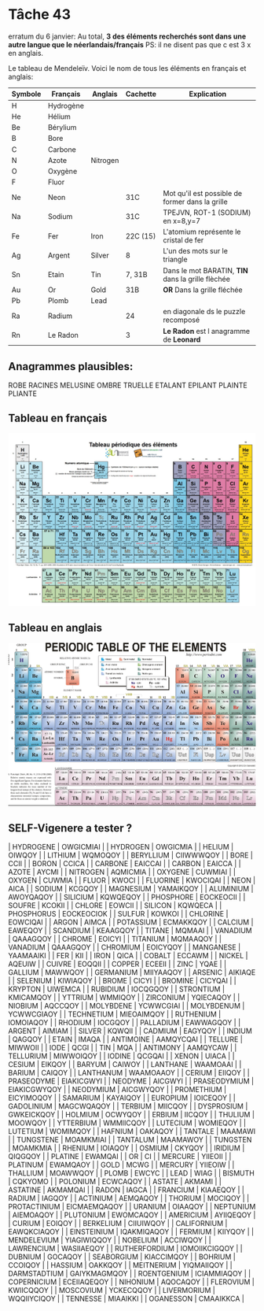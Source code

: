 # Tâche 43

erratum du 6 janvier: Au total, **3 des éléments recherchés sont dans une autre langue que le néerlandais/français**
PS: il ne disent pas que c est 3 x en anglais.

Le tableau de Mendeleïv. Voici le nom de tous les éléments en français et anglais:

| Symbole | Français  | Anglais | Cachette  | Explication |
| ------- | --------  | ------- |---------- | ----------- |
| H       | Hydrogène |         |           |             |                     
| He      | Hélium    |         |           |             | 
| Be      | Bérylium  |         |           |             | 
| B       | Bore      |         |           |             | 
| C       | Carbone   |         |           |             | 
| N       | Azote     |Nitrogen |           |             | 
| O       | Oxygène   |         |           |             | 
| F       | Fluor     |         |           |             | 
| Ne      | Neon      |         |31C        | Mot qu'il est possible de former dans la grille            | 
| Na      | Sodium    |         |31C        | TPEJVN, ROT-1 (SODIUM) en x=8,y=7                          | 
| Fe      | Fer       |Iron     |22C (15)   | L'atomium représente le cristal de fer                     | 
| Ag      | Argent    |Silver   |8          | L'un des mots sur le triangle                              | 
| Sn      | Etain     |Tin      |7, 31B     | Dans le mot BARATIN, **TIN** dans la grille flèchée        | 
| Au      | Or        |Gold     |31B        | **OR** Dans la grille fléchée                              | 
| Pb      | Plomb     |Lead     |           |             | 
| Ra      | Radium    |         |24         | en diagonale ds le puzzle recomposé            |
| Rn      | Le Radon  |         |3          | **Le Radon** est l anagramme de **Leonard**            |

## Anagrammes plausibles:
ROBE
RACINES
MELUSINE
OMBRE
TRUELLE
ETALANT
EPILANT
PLAINTE
PLIANTE


## Tableau en français
![TableauFr](43-Mendeleiv-Fr.jpg)

## Tableau en anglais
![TableauFr](43-Mendeleiv-En.jpg)

## SELF-Vigenere a tester ? 
|	HYDROGENE	|	OWGICMIAI	|
|	HYDROGEN	|	OWGICMIA	|
|	HELIUM	|	OIWQOY	|
|	LITHIUM	|	WQMOQOY	|
|	BERYLLIUM	|	CIIWWWQOY	|
|	BORE	|	CCII	|
|	BORON	|	CCICA	|
|	CARBONE	|	EAICCAI	|
|	CARBON	|	EAICCA	|
|	AZOTE	|	AYCMI	|
|	NITROGEN	|	AQMICMIA	|
|	OXYGENE	|	CUWMIAI	|
|	OXYGEN	|	CUWMIA	|
|	FLUOR	|	KWOCI	|
|	FLUORINE	|	KWOCIQAI	|
|	NEON	|	AICA	|
|	SODIUM	|	KCGQOY	|
|	MAGNESIUM	|	YAMAIKQOY	|
|	ALUMINIUM	|	AWOYQAQOY	|
|	SILICIUM	|	KQWQEQOY	|
|	PHOSPHORE	|	EOCKEOCII	|
|	SOUFRE	|	KCOKII	|
|	CHLORE	|	EOWCII	|
|	SILICON	|	KQWQECA	|
|	PHOSPHORUS	|	EOCKEOCIOK	|
|	SULFUR	|	KOWKOI	|
|	CHLORINE	|	EOWCIQAI	|
|	ARGON	|	AIMCA	|
|	POTASSIUM	|	ECMAKKQOY	|
|	CALCIUM	|	EAWEQOY	|
|	SCANDIUM	|	KEAAGQOY	|
|	TITANE	|	MQMAAI	|
|	VANADIUM	|	QAAAGQOY	|
|	CHROME	|	EOICYI	|
|	TITANIUM	|	MQMAAQOY	|
|	VANADIUM	|	QAAAGQOY	|
|	CHROMIUM	|	EOICYQOY	|
|	MANGANESE	|	YAAMAAIKI	|
|	FER	|	KII	|
|	IRON	|	QICA	|
|	COBALT	|	ECCAWM	|
|	NICKEL	|	AQEUIW	|
|	CUIVRE	|	EOQQII	|
|	COPPER	|	ECEEII	|
|	ZINC	|	YQAE	|
|	GALLIUM	|	MAWWQOY	|
|	GERMANIUM	|	MIIYAAQOY	|
|	ARSENIC	|	AIKIAQE	|
|	SELENIUM	|	KIWIAQOY	|
|	BROME	|	CICYI	|
|	BROMINE	|	CICYQAI	|
|	KRYPTON	|	UIWEMCA	|
|	RUBIDIUM	|	IOCQGQOY	|
|	STRONTIUM	|	KMICAMQOY	|
|	YTTRIUM	|	WMMIQOY	|
|	ZIRCONIUM	|	YQIECAQOY	|
|	NIOBIUM	|	AQCCQOY	|
|	MOLYBDENE	|	YCWWCGIAI	|
|	MOLYBDENUM	|	YCWWCGIAOY	|
|	TECHNETIUM	|	MIEOAIMQOY	|
|	RUTHENIUM	|	IOMOIAQOY	|
|	RHODIUM	|	IOCGQOY	|
|	PALLADIUM	|	EAWWAGQOY	|
|	ARGENT	|	AIMIAM	|
|	SILVER	|	KQWQII	|
|	CADMIUM	|	EAGYQOY	|
|	INDIUM	|	QAGQOY	|
|	ETAIN	|	IMAQA	|
|	ANTIMOINE	|	AAMQYCQAI	|
|	TELLURE	|	MIWWOII	|
|	IODE	|	QCGI	|
|	TIN	|	MQA	|
|	ANTIMONY	|	AAMQYCAW	|
|	TELLURIUM	|	MIWWOIQOY	|
|	IODINE	|	QCGQAI	|
|	XENON	|	UIACA	|
|	CESIUM	|	EIKQOY	|
|	BARYUM	|	CAIWOY	|
|	LANTHANE	|	WAAMOAAI	|
|	BARIUM	|	CAIQOY	|
|	LANTHANUM	|	WAAMOAAOY	|
|	CERIUM	|	EIIQOY	|
|	PRASEODYME	|	EIAKICGWYI	|
|	NEODYME	|	AICGWYI	|
|	PRASEODYMIUM	|	EIAKICGWYQOY	|
|	NEODYMIUM	|	AICGWYQOY	|
|	PROMETHIUM	|	EICYIMOQOY	|
|	SAMARIUM	|	KAYAIQOY	|
|	EUROPIUM	|	IOICEQOY	|
|	GADOLINIUM	|	MAGCWQAQOY	|
|	TERBIUM	|	MIICQOY	|
|	DYSPROSIUM	|	GWKEICKQOY	|
|	HOLMIUM	|	OCWYQOY	|
|	ERBIUM	|	IICQOY	|
|	THULIUM	|	MOOWQOY	|
|	YTTERBIUM	|	WMMIICQOY	|
|	LUTECIUM	|	WOMIEQOY	|
|	LUTETIUM	|	WOMIMQOY	|
|	HAFNIUM	|	OAKAQOY	|
|	TANTALE	|	MAAMAWI	|
|	TUNGSTENE	|	MOAMKMIAI	|
|	TANTALUM	|	MAAMAWOY	|
|	TUNGSTEN	|	MOAMKMIA	|
|	RHENIUM	|	IOIAQOY	|
|	OSMIUM	|	CKYQOY	|
|	IRIDIUM	|	QIQGQOY	|
|	PLATINE	|	EWAMQAI	|
|	OR	|	CI	|
|	MERCURE	|	YIIEOII	|
|	PLATINUM	|	EWAMQAOY	|
|	GOLD	|	MCWG	|
|	MERCURY	|	YIIEOIW	|
|	THALLIUM	|	MOAWWQOY	|
|	PLOMB	|	EWCYC	|
|	LEAD	|	WIAG	|
|	BISMUTH	|	CQKYOMO	|
|	POLONIUM	|	ECWCAQOY	|
|	ASTATE	|	AKMAMI	|
|	ASTATINE	|	AKMAMQAI	|
|	RADON	|	IAGCA	|
|	FRANCIUM	|	KIAAEQOY	|
|	RADIUM	|	IAGQOY	|
|	ACTINIUM	|	AEMQAQOY	|
|	THORIUM	|	MOCIQOY	|
|	PROTACTINIUM	|	EICMAEMQAQOY	|
|	URANIUM	|	OIAAQOY	|
|	NEPTUNIUM	|	AIEMOAQOY	|
|	PLUTONIUM	|	EWOMCAQOY	|
|	AMERICIUM	|	AYIIQEQOY	|
|	CURIUM	|	EOIQOY	|
|	BERKELIUM	|	CIIUIWQOY	|
|	CALIFORNIUM	|	EAWQKCIAQOY	|
|	EINSTEINIUM	|	IQAKMIQAQOY	|
|	FERMIUM	|	KIIYQOY	|
|	MENDELEVIUM	|	YIAGIWIQQOY	|
|	NOBELIUM	|	ACCIWQOY	|
|	LAWRENCIUM	|	WASIIAEQOY	|
|	RUTHERFORDIUM	|	IOMOIIKCIGQOY	|
|	DUBNIUM	|	GOCAQOY	|
|	SEABORGIUM	|	KIACCIMQOY	|
|	BOHRIUM	|	CCOIQOY	|
|	HASSIUM	|	OAKKQOY	|
|	MEITNERIUM	|	YIQMAIIQOY	|
|	DARMSTADTIUM	|	GAIYKMAGMQOY	|
|	ROENTGENIUM	|	ICIAMMIAQOY	|
|	COPERNICIUM	|	ECEIIAQEQOY	|
|	NIHONIUM	|	AQOCAQOY	|
|	FLEROVIUM	|	KWIICQQOY	|
|	MOSCOVIUM	|	YCKECQQOY	|
|	LIVERMORIUM	|	WQQIIYCIQOY	|
|	TENNESSE	|	MIAAIKKI	|
|	OGANESSON	|	CMAAIKKCA	|
